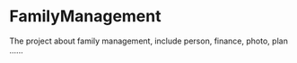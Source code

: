 # FamilyManagement
The project about family management, include person, finance, photo, plan ......
